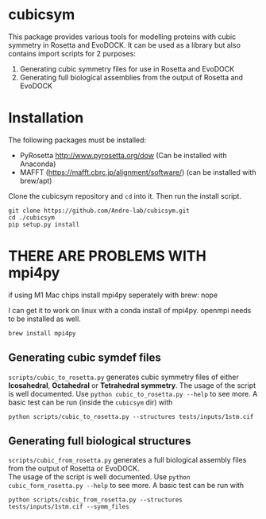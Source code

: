 # cubicsym
This package provides various tools for modelling proteins with cubic symmetry in Rosetta and EvoDOCK. 
It can be used as a library but also contains import scripts for 2 purposes:

1. Generating cubic symmetry files for use in Rosetta and EvoDOCK
2. Generating full biological assemblies from the output of Rosetta and EvoDOCK

# Installation

The following packages must be installed: 
* PyRosetta http://www.pyrosetta.org/dow (Can be installed with Anaconda)
* MAFFT (https://mafft.cbrc.jp/alignment/software/) (can be installed with brew/apt)

Clone the cubicsym repository and ```cd``` into it. Then run the install script.
```console
git clone https://github.com/Andre-lab/cubicsym.git
cd ./cubicsym
pip setup.py install 
```

# THERE ARE PROBLEMS WITH mpi4py
if using M1 Mac chips install mpi4py seperately with brew:
nope

I can get it to work on linux with a conda install of mpi4py. openmpi needs to be installed as well.

```console
brew install mpi4py
```

## Generating cubic symdef files 
```scripts/cubic_to_rosetta.py``` generates cubic symmetry files of either **Icosahedral**, **Octahedral** or **Tetrahedral symmetry**. 
The usage of the script is well documented. Use `python cubic_to_rosetta.py --help` to see more. 
A basic test can be run (inside the `cubicsym` dir) with 

```console
python scripts/cubic_to_rosetta.py --structures tests/inputs/1stm.cif
```

## Generating full biological structures 
`scripts/cubic_from_rosetta.py` generates a full biological assembly files from the output of Rosetta or EvoDOCK.  
The usage of the script is well documented. Use `python cubic_form_rosetta.py --help` to see more.
A basic test can be run with

```console
python scripts/cubic_from_rosetta.py --structures tests/inputs/1stm.cif --symm_files 
```


